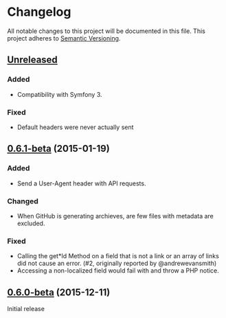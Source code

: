 # Changelog

All notable changes to this project will be documented in this file.
This project adheres to [Semantic Versioning](http://semver.org/).

## [Unreleased]

### Added
* Compatibility with Symfony 3.

### Fixed

* Default headers were never actually sent

## [0.6.1-beta](https://github.com/contentful/contentful.php/tree/0.6.1-beta) (2015-01-19)

### Added
* Send a User-Agent header with API requests.

### Changed
* When GitHub is generating archieves, are few files with metadata are excluded.

### Fixed
* Calling the get*Id Method on a field that is not a link or an array of links did not cause an error. (#2, originally reported by @andrewevansmith)
* Accessing a non-localized field would fail with and throw a PHP notice.

## [0.6.0-beta](https://github.com/contentful/contentful.php/tree/0.6.0-beta) (2015-12-11)

Initial release

[Unreleased]: https://github.com/contentful/contentful.php/compare/0.6.0-beta...HEAD
[0.6.0-beta]: https://github.com/contentful/contentful.php/tree/0.6.0-beta

